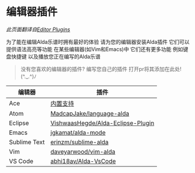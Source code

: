 # 编辑器插件

*此页面翻译自[Editor Plugins](../editor-plugins.md)*

为了能在编辑Alda乐谱时拥有最好的体验 请为您的编辑器安装Alda插件 它们可以提供语法高亮等功能 在某些编辑器(如Vim和Emacs)中 它们还有更多功能 例如键盘快捷键 以及播放您正在编写的Alda乐谱

> 没有您喜欢的编辑器的插件?
> 编写您自己的插件 打开pr将其添加在此处! (^._.^)ﾉ

|编辑器|插件|
|--|--|
|Ace|[内置支持](https://ace.c9.io)|
|Atom|[MadcapJake/language-alda](https://github.com/MadcapJake/language-alda)|
|Eclipse|[VishwaasHegde/Alda-Eclipse-Plugin](https://github.com/VishwaasHegde/Alda-Eclipse-Plugin)|
|Emacs|[jgkamat/alda-mode](https://gitlab.com/jgkamat/alda-mode)|
|Sublime Text|[erinzm/sublime-alda](https://github.com/erinzm/sublime-alda)|
|Vim|[daveyarwood/vim-alda](https://github.com/daveyarwood/vim-alda)|
|VS Code|[abhi18av/Alda-VsCode](https://github.com/abhi18av/Alda-VsCode)|
